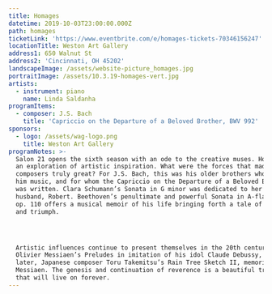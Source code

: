 ```yaml
---
title: Homages
datetime: 2019-10-03T23:00:00.000Z
path: homages
ticketLink: 'https://www.eventbrite.com/e/homages-tickets-70346156247'
locationTitle: Weston Art Gallery
address1: 650 Walnut St
address2: 'Cincinnati, OH 45202'
landscapeImage: /assets/website-picture_homages.jpg
portraitImage: /assets/10.3.19-homages-vert.jpg
artists:
  - instrument: piano
    name: Linda Saldanha
programItems:
  - composer: J.S. Bach
    title: 'Capriccio on the Departure of a Beloved Brother, BWV 992'
sponsors:
  - logo: /assets/wag-logo.png
    title: Weston Art Gallery
programNotes: >-
  Salon 21 opens the sixth season with an ode to the creative muses. Homages is
  an exploration of artistic inspiration. What were the forces that made such
  composers truly great? For J.S. Bach, this was his older brothers who taught
  him music, and for whom the Capriccio on the Departure of a Beloved Brother
  was written. Clara Schumann’s Sonata in G minor was dedicated to her beloved
  husband, Robert. Beethoven’s penultimate and powerful Sonata in A-flat Major,
  op. 110 offers a musical memoir of his life bringing forth a tale of despair
  and triumph. 




  Artistic influences continue to present themselves in the 20th century with
  Olivier Messiaen’s Preludes in imitation of his idol Claude Debussy, and
  later, Japanese composer Toru Takemitsu’s Rain Tree Sketch II, memorializing
  Messiaen. The genesis and continuation of reverence is a beautiful tradition
  that will live on forever.
---
```


